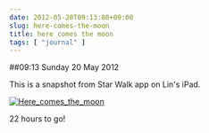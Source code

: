 ```yaml
---
date: 2012-05-20T09:13:08+09:00
slug: here-comes-the-moon
title: here comes the moon
tags: [ "journal" ]
---
```


##09:13 Sunday 20 May 2012

This is a snapshot from Star Walk app on Lin's iPad.

 

[![Here_comes_the_moon](http://getfile6.posterous.com/getfile/files.posterous.com/temp-2012-05-19/hECypAflBmtciqfgwBCfAemkppqsEzzknnuuqmCIJpAIlkfdlCdDxBGkEAch/here_comes_the_moon.jpg.scaled500.jpg)](http://getfile0.posterous.com/getfile/files.posterous.com/temp-2012-05-19/hECypAflBmtciqfgwBCfAemkppqsEzzknnuuqmCIJpAIlkfdlCdDxBGkEAch/here_comes_the_moon.jpg.scaled1000.jpg)

22 hours to go!
